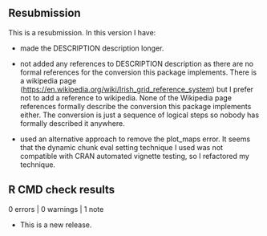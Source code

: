 ## Resubmission
This is a resubmission. In this version I have:

* made the DESCRIPTION description longer.

* not added any references to DESCRIPTION description as there are no formal references for the conversion this package implements. There is a wikipedia page (https://en.wikipedia.org/wiki/Irish_grid_reference_system) but I prefer not to add a reference to wikipedia. None of the Wikipedia page references formally describe the conversion this package implements either. The conversion is just a sequence of logical steps so nobody has formally described it anywhere.

* used an alternative approach to remove the plot_maps error. It seems that the dynamic chunk eval setting technique I used was not compatible with CRAN automated vignette testing, so I refactored my technique.

## R CMD check results

0 errors | 0 warnings | 1 note

* This is a new release.
